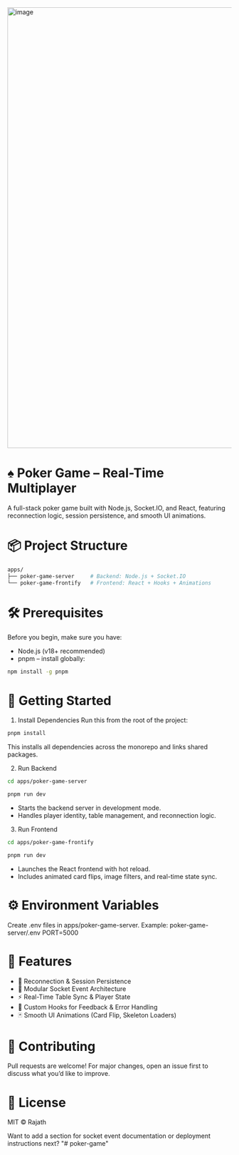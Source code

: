 <img width="1913" height="989" alt="image" src="https://github.com/user-attachments/assets/6e15e1e9-c1b5-4994-8ee2-a4056ff1ecd0" />

# ♠️ Poker Game – Real-Time Multiplayer
A full-stack poker game built with Node.js, Socket.IO, and React, featuring reconnection logic, session persistence, and smooth UI animations.

# 📦 Project Structure
```bash
apps/
├── poker-game-server     # Backend: Node.js + Socket.IO
└── poker-game-frontify   # Frontend: React + Hooks + Animations
```


# 🛠 Prerequisites
Before you begin, make sure you have:
- Node.js (v18+ recommended)
- pnpm – install globally:
```bash
npm install -g pnpm
```


# 🚀 Getting Started
1. Install Dependencies
Run this from the root of the project:
```bash
pnpm install
```

This installs all dependencies across the monorepo and links shared packages.

2. Run Backend
```bash
cd apps/poker-game-server
```
```bash
pnpm run dev
```


- Starts the backend server in development mode.
- Handles player identity, table management, and reconnection logic.

3. Run Frontend
```bash
cd apps/poker-game-frontify
```
```bash
pnpm run dev
```


- Launches the React frontend with hot reload.
- Includes animated card flips, image filters, and real-time state sync.

# ⚙️ Environment Variables
Create .env files in apps/poker-game-server.
Example:
poker-game-server/.env
PORT=5000

# 🧪 Features
- 🔄 Reconnection & Session Persistence
- 🧠 Modular Socket Event Architecture
- ⚡ Real-Time Table Sync & Player State
- 💬 Custom Hooks for Feedback & Error Handling
- 🃏 Smooth UI Animations (Card Flip, Skeleton Loaders)

# 🤝 Contributing
Pull requests are welcome! For major changes, open an issue first to discuss what you’d like to improve.

# 📄 License
MIT © Rajath

Want to add a section for socket event documentation or deployment instructions next?
"# poker-game" 
